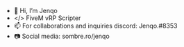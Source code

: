 - 👋 Hi, I’m Jenqo
- </> FiveM vRP Scripter
- 📫 For collaborations and inquiries discord: Jenqo.#8353
- 📷 Social media: sombre.ro/jenqo
